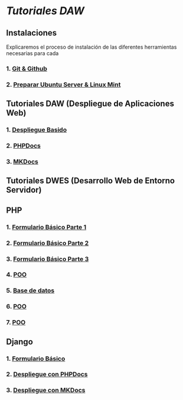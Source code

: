 # **_Tutoriales DAW_**

## Instalaciones

Explicaremos el proceso de instalación de las diferentes herramientas necesarias para cada  

### 1. [Git & Github](/DAW/Tutorial_Git.md)
### 2. [Preparar Ubuntu Server & Linux Mint](/DAW/Server&Mint.md)

## Tutoriales DAW (Despliegue de Aplicaciones Web)

### 1. [Despliegue Basido](/DAW/Tutoriales/1.%20Despliegue%20Basico.md)
### 2. [PHPDocs](/DAW/Tutoriales/PHPDocs.md)
### 3. [MKDocs](/DAW/Tutoriales/MKDocs.md)

## Tutoriales DWES (Desarrollo Web de Entorno Servidor)

## PHP

### 1. [Formulario Básico Parte 1](/DWES/Tutoriales/PHP/1.%20Formularios%20Básico%201.md)
### 2. [Formulario Básico Parte 2](/DWES/Tutoriales/PHP/2.%20Formularios%20Básico%202.md)
### 3. [Formulario Básico Parte 3](/DWES/Tutoriales/PHP/3.%20Formularios%20Básico%203.md)
### 4. [POO](/DWES/Tutoriales/PHP/4.%20POO.md)
### 5. [Base de datos](/DWES/Tutoriales/PHP/5.%20Base%20de%20datos.md)
### 6. [POO](/DWES/Tutoriales/PHP/6.%20Paginación.md)
### 7. [POO](/DWES/Tutoriales/PHP/7.%20Autentificación.md)

## Django

### 1. [Formulario Básico]()
### 2. [Despliegue con PHPDocs]()
### 3. [Despliegue con MKDocs]()
